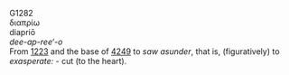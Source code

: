 <body>
  <p>G1282<br>  διαπρίω  <br> diapriō  <br><i>dee-ap-ree‘-o </i><br>From <a href="g1223.htm">1223</a> and the base of <a href="g4249.htm">4249</a>  to <i>saw</i> <i>asunder</i>, that is, (figuratively) to <i>exasperate:</i> - cut (to the heart).<br></p>
 </body>